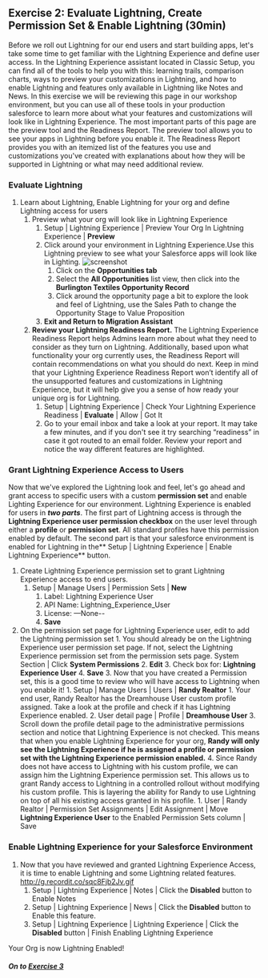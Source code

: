 ## Exercise 2: Evaluate Lightning, Create Permission Set & Enable Lightning  (30min)

Before we roll out Lightning for our end users and start building apps, let's take some time to get familiar with the Lightning Experience and define user access. In the Lightning Experience assistant located in Classic Setup, you can find all of the tools to help you with this: learning trails, comparison charts, ways to preview your customizations in Lightning, and how to enable Lightning and features only available in Lightning like Notes and News. In this exercise we will be reviewing this page in our workshop environment, but you can use all of these tools in your production salesforce  to learn more about what your features and customizations will look like in Lightning Experience. The most important parts of this page are the preview tool and the Readiness Report. The preview tool allows you to see your apps in Lightning before you enable it. The Readiness Report provides you with an itemized list of the features you use and customizations you've created with explanations about how they will be supported in Lightning or what may need additional review.


### Evaluate Lightning

1. Learn about Lightning, Enable Lightning for your org and define Lightning access for users 
    1. Preview what your org will look like in Lightning Experience
        1. Setup | Lightning Experience | Preview Your Org In Lightning Experience | **Preview** 
        2. Click around your environment in Lightning Experience.Use this Lightning preview to see what your Salesforce apps will look like in Lighting. ![screenshot](http://g.recordit.co/NUS9dJkOCe.gif)
            1.  Click on the **Opportunities tab**
            2. Select the **All Opportunities** list view, then click into the **Burlington Textiles Opportunity Record**
            3. Click around the opportunity  page a bit to explore the look and feel of Lightning, use the Sales Path to change the Opportunity Stage to Value Proposition 
        3. **Exit and Return to Migration Assistant**
    2. **Review your Lightning Readiness Report.** The Lightning Experience Readiness Report helps Admins learn more about what they need to consider as they turn on Lightning. Additionally, based upon what functionality your org currently uses, the Readiness Report will contain recommendations on what you should do next. Keep in mind that your Lightning Experience Readiness Report won’t identify all of the unsupported features and customizations in Lightning Experience, but it will help give you a sense of how ready your unique org is for Lightning.
        1. Setup | Lightning Experience | Check Your Lightning Experience Readiness | **Evaluate**  | Allow | Got It 
        2. Go to your email inbox and take a look at your report. It may take a few minutes, and if you don't see it try searching “readiness” in case it got routed to an email folder. Review your report and notice the way different features are highlighted. 

### Grant Lightning Experience Access to Users

Now that we've explored the Lightning look and feel, let's go ahead and grant access to specific users with a custom **permission set** and enable Lighting Experience for our environment. Lightning Experience is enabled for users in **_two parts_**. The first part of Lightning access is through the **Lightning Experience user permission checkbox** on the user level through either a **profile** or **permission set**. All standard profiles have this permission enabled by default. The second part is that your salesforce environment is enabled for Lightning in the** Setup | Lightning Experience | Enable Lightning Experience** button. 

1. Create Lightning Experience permission set to grant Lightning Experience access to end users. 
    1. Setup | Manage Users | Permission Sets | **New**
        1. Label: Lightning Experience User
        2. API Name: Lightning_Experience_User
        3. License: —None--
        4. **Save**
2. On the permission set page for Lightning Experience user, edit to add the Lightning permission set
        1. You should already be on the Lightning Experience user permission set page. If not, select the Lightning Experience permission set from the permission sets page. System Section | Click **System Permissions**
        2. **Edit**
        3. Check box for: **Lightning Experience User**
        4. **Save**
    3. Now that you have created a Permission set, this is a good time to review who will have access to Lightning when you enable it!
        1. Setup | Manage Users | Users | **Randy Realtor**
            1. Your end user, Randy Realtor has the Dreamhouse User custom profile assigned. Take a look at the profile and check if it has Lightning Experience enabled. 
            2. User detail page | Profile | **Dreamhouse User**
            3. Scroll down the profile detail page to the administrative permissions section and notice that Lightning Experience is not checked. This means that when you enable Lightning Experience for your org, **Randy will only see the Lightning Experience if he is assigned a profile or permission set with the Lightning Experience permission enabled.**
            4. Since Randy does not have access to Lightning with his custom profile, we can assign him the Lightning Experience permission set. This allows us to grant Randy access to Lightning in a controlled rollout without modifying his custom profile. This is layering the ability for Randy to use Lightning on top of all his existing access granted in his profile.
                1. User | Randy Realtor | Permission Set Assignments | Edit Assignment | Move **Lightning Experience User** to the Enabled Permission Sets column | Save 

### Enable Lightning Experience for your Salesforce Environment

1. Now that you have reviewed and granted Lightning Experience Access, it is time to enable Lightning and some Lightning related features.  http://g.recordit.co/sqc8Fjb2Jv.gif 
   1. Setup | Lightning Experience | Notes | Click the **Disabled** button to Enable Notes
   2. Setup | Lightning Experience | News | Click the **Disabled** button to Enable this feature. 
   3. Setup | Lightning Experience | Lightning Experience | Click the **Disabled** button | Finish Enabling Lightning Experience 


Your Org is now Lightning Enabled!


##### On to **[Exercise 3](https://github.com/garazi/LightningAdoptionWorkshop/blob/master/docs/Exercise_d3.md)** 
